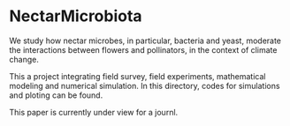 # NectarMicrobiota

We study how nectar microbes, in particular, bacteria and yeast, moderate the interactions between flowers and pollinators, in the context of climate change.

This a project integrating field survey, field experiments, mathematical modeling and numerical simulation. In this directory, codes for simulations and ploting can be found.

This paper is currently under view for a journl.
